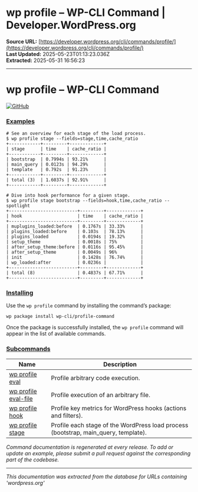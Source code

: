 # wp profile – WP-CLI Command | Developer.WordPress.org

**Source URL:** [https://developer.wordpress.org/cli/commands/profile/](https://developer.wordpress.org/cli/commands/profile/)  
**Last Updated:** 2025-05-23T01:13:23.036Z  
**Extracted:** 2025-05-31 16:56:23

---

# wp profile – WP-CLI Command

[![GitHub](https://make.wordpress.org/cli/wp-content/plugins/wporg-cli/assets/images/github-mark.svg)](https://github.com/wp-cli/profile-command)

### [Examples](#examples)

```
# See an overview for each stage of the load process.
$ wp profile stage --fields=stage,time,cache_ratio
+------------+---------+-------------+
| stage      | time    | cache_ratio |
+------------+---------+-------------+
| bootstrap  | 0.7994s | 93.21%      |
| main_query | 0.0123s | 94.29%      |
| template   | 0.792s  | 91.23%      |
+------------+---------+-------------+
| total (3)  | 1.6037s | 92.91%      |
+------------+---------+-------------+

# Dive into hook performance for a given stage.
$ wp profile stage bootstrap --fields=hook,time,cache_ratio --spotlight
+--------------------------+---------+-------------+
| hook                     | time    | cache_ratio |
+--------------------------+---------+-------------+
| muplugins_loaded:before  | 0.1767s | 33.33%      |
| plugins_loaded:before    | 0.103s  | 78.13%      |
| plugins_loaded           | 0.0194s | 19.32%      |
| setup_theme              | 0.0018s | 75%         |
| after_setup_theme:before | 0.0116s | 95.45%      |
| after_setup_theme        | 0.0049s | 96%         |
| init                     | 0.1428s | 76.74%      |
| wp_loaded:after          | 0.0236s |             |
+--------------------------+---------+-------------+
| total (8)                | 0.4837s | 67.71%      |
+--------------------------+---------+-------------+
```

### [Installing](#installing)

Use the `wp profile` command by installing the command’s package:

```
wp package install wp-cli/profile-command
```

Once the package is successfully installed, the `wp profile` command will appear in the list of available commands.

### [Subcommands](#subcommands)

| Name | Description |
| --- | --- |
| [wp profile eval](https://developer.wordpress.org/cli/commands/profile/eval/) | Profile arbitrary code execution. |
| [wp profile eval-file](https://developer.wordpress.org/cli/commands/profile/eval-file/) | Profile execution of an arbitrary file. |
| [wp profile hook](https://developer.wordpress.org/cli/commands/profile/hook/) | Profile key metrics for WordPress hooks (actions and filters). |
| [wp profile stage](https://developer.wordpress.org/cli/commands/profile/stage/) | Profile each stage of the WordPress load process (bootstrap, main\_query, template). |

_Command documentation is regenerated at every release. To add or update an example, please submit a pull request against the corresponding part of the codebase._

---

*This documentation was extracted from the database for URLs containing 'wordpress.org'*
